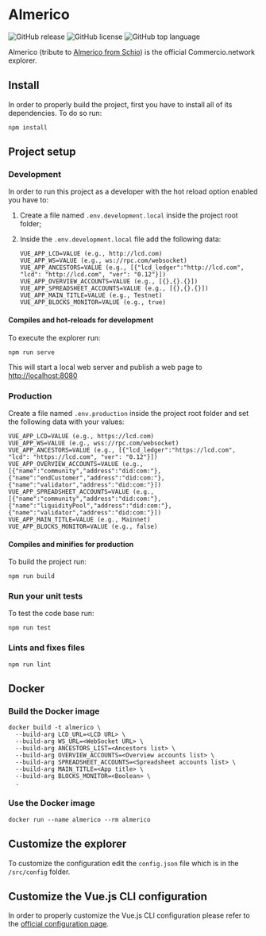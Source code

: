 # Almerico

![GitHub release](https://img.shields.io/github/release/commercionetwork/almerico?color=green)
![GitHub license](https://img.shields.io/github/license/commercionetwork/almerico?color=blue)
![GitHub top language](https://img.shields.io/github/languages/top/commercionetwork/almerico?color=yellow)

Almerico (tribute to [Almerico from Schio](https://it.wikipedia.org/wiki/Almerico_da_Schio)) is the official Commercio.network explorer.

## Install

In order to properly build the project, first you have to install all of its dependencies. To do so run:

```shell
npm install
```

## Project setup

### Development

In order to run this project as a developer with the hot reload option enabled you have to:

1. Create a file named `.env.development.local` inside the project root folder;
2. Inside the `.env.development.local` file add the following data:

    ```env
    VUE_APP_LCD=VALUE (e.g., http://lcd.com)
    VUE_APP_WS=VALUE (e.g., ws://rpc.com/websocket)
    VUE_APP_ANCESTORS=VALUE (e.g., [{"lcd_ledger":"http://lcd.com", "lcd": "http://lcd.com", "ver": "0.12"}])
    VUE_APP_OVERVIEW_ACCOUNTS=VALUE (e.g., [{},{}.{}])
    VUE_APP_SPREADSHEET_ACCOUNTS=VALUE (e.g., [{},{}.{}])
    VUE_APP_MAIN_TITLE=VALUE (e.g., Testnet)
    VUE_APP_BLOCKS_MONITOR=VALUE (e.g., true)
    ```

#### Compiles and hot-reloads for development

To execute the explorer run:

```shell
npm run serve
```

This will start a local web server and publish a web page to <http://localhost:8080>

### Production

Create a file named `.env.production` inside the project root folder and set the following data with your values:

```env
VUE_APP_LCD=VALUE (e.g., https://lcd.com)
VUE_APP_WS=VALUE (e.g., wss://rpc.com/websocket)
VUE_APP_ANCESTORS=VALUE (e.g., [{"lcd_ledger":"https://lcd.com", "lcd": "https://lcd.com", "ver": "0.12"}])
VUE_APP_OVERVIEW_ACCOUNTS=VALUE (e.g., [{"name":"community","address":"did:com:"},{"name":"endCustomer","address":"did:com:"},{"name":"validator","address":"did:com:"}])
VUE_APP_SPREADSHEET_ACCOUNTS=VALUE (e.g., [{"name":"community","address":"did:com:"},{"name":"liquidityPool","address":"did:com:"},{"name":"validator","address":"did:com:"}])
VUE_APP_MAIN_TITLE=VALUE (e.g., Mainnet)
VUE_APP_BLOCKS_MONITOR=VALUE (e.g., false)
```

#### Compiles and minifies for production

To build the project run:

```shell
npm run build
```

### Run your unit tests

To test the code base run:

```shell
npm run test
```

### Lints and fixes files

```shell
npm run lint
```

## Docker

### Build the Docker image

```shell
docker build -t almerico \
  --build-arg LCD_URL=<LCD URL> \
  --build-arg WS_URL=<WebSocket URL> \
  --build-arg ANCESTORS_LIST=<Ancestors list> \
  --build-arg OVERVIEW_ACCOUNTS=<Overview accounts list> \
  --build-arg SPREADSHEET_ACCOUNTS=<Spreadsheet accounts list> \
  --build-arg MAIN_TITLE=<App title> \
  --build-arg BLOCKS_MONITOR=<Boolean> \
  .
```

### Use the Docker image

```shell
docker run --name almerico --rm almerico
```

## Customize the explorer

To customize the configuration edit the `config.json` file which is in the `/src/config` folder.

## Customize the Vue.js CLI configuration

In order to properly customize the Vue.js CLI configuration please refer to the [official configuration page](https://cli.vuejs.org/config/).
